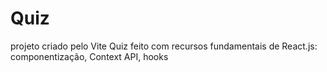# Quiz<br/>
 projeto criado pelo Vite Quiz feito com recursos fundamentais de React.js: componentização, Context API, hooks 
